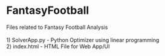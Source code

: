 # FantasyFootball
Files related to Fantasy Football Analysis <br><br>1) SolverApp.py - Python Optimizer using linear programming <br>2) index.html - HTML File for Web App/UI
